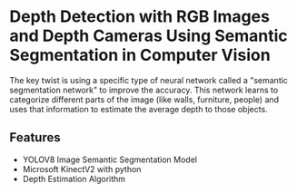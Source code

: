 
# Depth Detection with RGB Images and Depth Cameras Using Semantic Segmentation in Computer Vision

The key twist is using a specific type of neural network called a "semantic segmentation network" to improve the accuracy. This network learns to categorize different parts of the image (like walls, furniture, people) and uses that information to estimate the average depth to those objects.




## Features

- YOLOV8 Image Semantic Segmentation Model
- Microsoft KinectV2 with python
- Depth Estimation Algorithm

